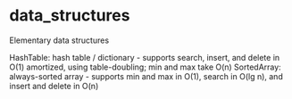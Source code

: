 # data_structures
Elementary data structures

HashTable: hash table / dictionary - supports search, insert, and delete in O(1) amortized, using table-doubling; min and max take O(n) 
SortedArray: always-sorted array - supports min and max in O(1), search in O(lg n), and insert and delete in O(n)

